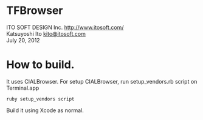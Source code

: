 TFBrowser
=

ITO SOFT DESIGN Inc. http://www.itosoft.com/  
Katsuyoshi Ito <kito@itosoft.com>  
July 20, 2012  



How to build.
=

It uses CIALBrowser.
For setup CIALBrowser, run setup_vendors.rb script on Terminal.app

    ruby setup_vendors script


Build it using Xcode as normal.
